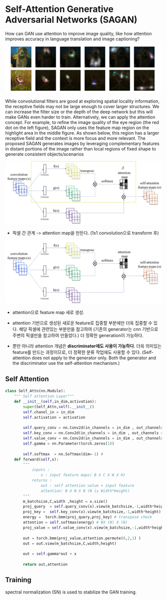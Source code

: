 # Self-Attention Generative Adversarial Networks (SAGAN)

How can GAN use attention to improve image quality, like how attention improves accuracy in language translation and image captioning?

![sagan](sagan.png)

While convolutional filters are good at exploring spatial locality information, the receptive fields may not be large enough to cover larger structures. We can increase the filter size or the depth of the deep network but this will make GANs even harder to train. Alternatively, we can apply the attention concept. For example, to refine the image quality of the eye region (the red dot on the left figure), SAGAN only uses the feature map region on the highlight area in the middle figure. As shown below, this region has a larger receptive field and the context is more focus and more relevant. The proposed SAGAN generates images by leveraging complementary features in distant portions of the image rather than local regions of fixed shape to generate consistent objects/scenarios

![sagan](sagan_attention.jpeg)

- 픽셀 간 관계 -> attention map을 만든다. (1x1 convolution으로 transform 후)

![sagan](sagan_attention.png)

- attention으로 feature map 새로 생성.

-  attention 기반으로 생성된 새로운 feature로 집중할 부분에만 더욱 집중할 수 있다. 해당 픽셀에 관련있는 부분만을 참고하여 (기존의 generator는 cnn 기반으로 주변의 픽셀만을 참고하여 만들었다.) 더 정확한 generation이 가능하다.

- 뿐만 아니라 attention 개념은 **discriminator에도 사용이 가능하다**. 더욱 의미있는 feature를 만드는 과정이므로, 더 정확한 분류 작업에도 사용할 수 있다. (Self-attention does not apply to the generator only. Both the generator and the discriminator use the self-attention mechanism.)

## Self Attention 

```python
class Self_Attn(nn.Module):
    """ Self attention Layer"""
    def __init__(self,in_dim,activation):
        super(Self_Attn,self).__init__()
        self.chanel_in = in_dim
        self.activation = activation
        
        self.query_conv = nn.Conv2d(in_channels = in_dim , out_channels = in_dim//8 , kernel_size= 1)
        self.key_conv = nn.Conv2d(in_channels = in_dim , out_channels = in_dim//8 , kernel_size= 1)
        self.value_conv = nn.Conv2d(in_channels = in_dim , out_channels = in_dim , kernel_size= 1)
        self.gamma = nn.Parameter(torch.zeros(1))

        self.softmax  = nn.Softmax(dim=-1) #
    def forward(self,x):
        """
            inputs :
                x : input feature maps( B X C X W X H)
            returns :
                out : self attention value + input feature 
                attention: B X N X N (N is Width*Height)
        """
        m_batchsize,C,width ,height = x.size()
        proj_query  = self.query_conv(x).view(m_batchsize,-1,width*height).permute(0,2,1) # B X CX(N)
        proj_key =  self.key_conv(x).view(m_batchsize,-1,width*height) # B X C x (*W*H)
        energy =  torch.bmm(proj_query,proj_key) # transpose check
        attention = self.softmax(energy) # BX (N) X (N) 
        proj_value = self.value_conv(x).view(m_batchsize,-1,width*height) # B X C X N

        out = torch.bmm(proj_value,attention.permute(0,2,1) )
        out = out.view(m_batchsize,C,width,height)
        
        out = self.gamma*out + x

        return out,attention
```

## Training

spectral normalization (SN) is used to stabilize the GAN training.